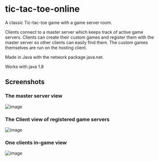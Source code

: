 # tic-tac-toe-online
A classic Tic-tac-toe game with a game server room.

Clients connect to a master server which keeps track of active game servers. Clients can create their custom games and register them with the master server so other clients can easily find them. The custom games themselves are run on the hosting client.

Made in Java with the network package java.net.
                    

Works with java 1.8

## Screenshots

### The master server view
![image](https://user-images.githubusercontent.com/7015066/31672751-ab9a169a-b35d-11e7-8ec0-8929b183e309.png)

### The Client view of registered game servers
![image](https://user-images.githubusercontent.com/7015066/31672769-b7e70c8c-b35d-11e7-882d-4a1a54018fa3.png)

### One clients in-game view
![image](https://user-images.githubusercontent.com/7015066/31672774-bbbed9fc-b35d-11e7-82a3-62c6ff683349.png)
